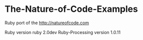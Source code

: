 The-Nature-of-Code-Examples
===========================

Ruby port of the http://natureofcode.com

Ruby version ruby 2.0dev
Ruby-Processing version 1.0.11
